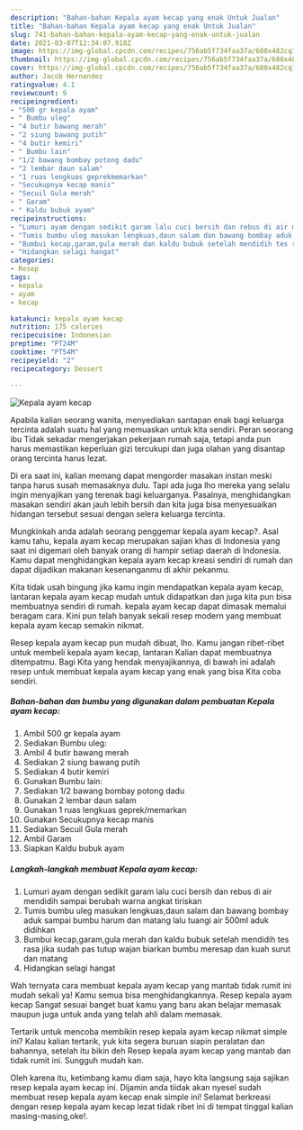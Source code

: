 ```yaml
---
description: "Bahan-bahan Kepala ayam kecap yang enak Untuk Jualan"
title: "Bahan-bahan Kepala ayam kecap yang enak Untuk Jualan"
slug: 741-bahan-bahan-kepala-ayam-kecap-yang-enak-untuk-jualan
date: 2021-03-07T12:34:07.918Z
image: https://img-global.cpcdn.com/recipes/756ab5f734faa37a/680x482cq70/kepala-ayam-kecap-foto-resep-utama.jpg
thumbnail: https://img-global.cpcdn.com/recipes/756ab5f734faa37a/680x482cq70/kepala-ayam-kecap-foto-resep-utama.jpg
cover: https://img-global.cpcdn.com/recipes/756ab5f734faa37a/680x482cq70/kepala-ayam-kecap-foto-resep-utama.jpg
author: Jacob Hernandez
ratingvalue: 4.1
reviewcount: 9
recipeingredient:
- "500 gr kepala ayam"
- " Bumbu uleg"
- "4 butir bawang merah"
- "2 siung bawang putih"
- "4 butir kemiri"
- " Bumbu lain"
- "1/2 bawang bombay potong dadu"
- "2 lembar daun salam"
- "1 ruas lengkuas geprekmemarkan"
- "Secukupnya kecap manis"
- "Secuil Gula merah"
- " Garam"
- " Kaldu bubuk ayam"
recipeinstructions:
- "Lumuri ayam dengan sedikit garam lalu cuci bersih dan rebus di air mendidih sampai berubah warna angkat tiriskan"
- "Tumis bumbu uleg masukan lengkuas,daun salam dan bawang bombay aduk sampai bumbu harum dan matang lalu tuangi air 500ml aduk didihkan"
- "Bumbui kecap,garam,gula merah dan kaldu bubuk setelah mendidih tes rasa jika sudah pas tutup wajan biarkan bumbu meresap dan kuah surut dan matang"
- "Hidangkan selagi hangat"
categories:
- Resep
tags:
- kepala
- ayam
- kecap

katakunci: kepala ayam kecap 
nutrition: 175 calories
recipecuisine: Indonesian
preptime: "PT24M"
cooktime: "PT54M"
recipeyield: "2"
recipecategory: Dessert

---
```



![Kepala ayam kecap](https://img-global.cpcdn.com/recipes/756ab5f734faa37a/680x482cq70/kepala-ayam-kecap-foto-resep-utama.jpg)

Apabila kalian seorang wanita, menyediakan santapan enak bagi keluarga tercinta adalah suatu hal yang memuaskan untuk kita sendiri. Peran seorang ibu Tidak sekadar mengerjakan pekerjaan rumah saja, tetapi anda pun harus memastikan keperluan gizi tercukupi dan juga olahan yang disantap orang tercinta harus lezat.

Di era  saat ini, kalian memang dapat mengorder masakan instan meski tanpa harus susah memasaknya dulu. Tapi ada juga lho mereka yang selalu ingin menyajikan yang terenak bagi keluarganya. Pasalnya, menghidangkan masakan sendiri akan jauh lebih bersih dan kita juga bisa menyesuaikan hidangan tersebut sesuai dengan selera keluarga tercinta. 



Mungkinkah anda adalah seorang penggemar kepala ayam kecap?. Asal kamu tahu, kepala ayam kecap merupakan sajian khas di Indonesia yang saat ini digemari oleh banyak orang di hampir setiap daerah di Indonesia. Kamu dapat menghidangkan kepala ayam kecap kreasi sendiri di rumah dan dapat dijadikan makanan kesenanganmu di akhir pekanmu.

Kita tidak usah bingung jika kamu ingin mendapatkan kepala ayam kecap, lantaran kepala ayam kecap mudah untuk didapatkan dan juga kita pun bisa membuatnya sendiri di rumah. kepala ayam kecap dapat dimasak memalui beragam cara. Kini pun telah banyak sekali resep modern yang membuat kepala ayam kecap semakin nikmat.

Resep kepala ayam kecap pun mudah dibuat, lho. Kamu jangan ribet-ribet untuk membeli kepala ayam kecap, lantaran Kalian dapat membuatnya ditempatmu. Bagi Kita yang hendak menyajikannya, di bawah ini adalah resep untuk membuat kepala ayam kecap yang enak yang bisa Kita coba sendiri.

<!--inarticleads1-->

##### Bahan-bahan dan bumbu yang digunakan dalam pembuatan Kepala ayam kecap:

1. Ambil 500 gr kepala ayam
1. Sediakan  Bumbu uleg:
1. Ambil 4 butir bawang merah
1. Sediakan 2 siung bawang putih
1. Sediakan 4 butir kemiri
1. Gunakan  Bumbu lain:
1. Sediakan 1/2 bawang bombay potong dadu
1. Gunakan 2 lembar daun salam
1. Gunakan 1 ruas lengkuas geprek/memarkan
1. Gunakan Secukupnya kecap manis
1. Sediakan Secuil Gula merah
1. Ambil  Garam
1. Siapkan  Kaldu bubuk ayam




<!--inarticleads2-->

##### Langkah-langkah membuat Kepala ayam kecap:

1. Lumuri ayam dengan sedikit garam lalu cuci bersih dan rebus di air mendidih sampai berubah warna angkat tiriskan
1. Tumis bumbu uleg masukan lengkuas,daun salam dan bawang bombay aduk sampai bumbu harum dan matang lalu tuangi air 500ml aduk didihkan
1. Bumbui kecap,garam,gula merah dan kaldu bubuk setelah mendidih tes rasa jika sudah pas tutup wajan biarkan bumbu meresap dan kuah surut dan matang
1. Hidangkan selagi hangat




Wah ternyata cara membuat kepala ayam kecap yang mantab tidak rumit ini mudah sekali ya! Kamu semua bisa menghidangkannya. Resep kepala ayam kecap Sangat sesuai banget buat kamu yang baru akan belajar memasak maupun juga untuk anda yang telah ahli dalam memasak.

Tertarik untuk mencoba membikin resep kepala ayam kecap nikmat simple ini? Kalau kalian tertarik, yuk kita segera buruan siapin peralatan dan bahannya, setelah itu bikin deh Resep kepala ayam kecap yang mantab dan tidak rumit ini. Sungguh mudah kan. 

Oleh karena itu, ketimbang kamu diam saja, hayo kita langsung saja sajikan resep kepala ayam kecap ini. Dijamin anda tiidak akan nyesel sudah membuat resep kepala ayam kecap enak simple ini! Selamat berkreasi dengan resep kepala ayam kecap lezat tidak ribet ini di tempat tinggal kalian masing-masing,oke!.

